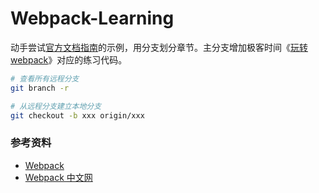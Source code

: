 # Webpack-Learning

动手尝试[官方文档指南](https://webpack.js.org)的示例，用分支划分章节。主分支增加极客时间《[玩转webpack](https://time.geekbang.org/course/intro/100028901)》对应的练习代码。

```bash
# 查看所有远程分支
git branch -r

# 从远程分支建立本地分支
git checkout -b xxx origin/xxx
```

### 参考资料
- [Webpack](https://webpack.js.org)
- [Webpack 中文网](https://www.webpackjs.com)